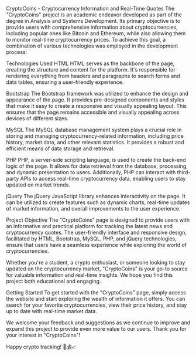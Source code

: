 CryptoCoins - Cryptocurrency Information and Real-Time Quotes
The "CryptoCoins" project is an academic endeavor developed as part of the degree in Analysis and Systems Development. Its primary objective is to provide users with comprehensive information about cryptocurrencies, including popular ones like Bitcoin and Ethereum, while also allowing them to monitor real-time cryptocurrency prices. To achieve this goal, a combination of various technologies was employed in the development process:

Technologies Used
HTML
HTML serves as the backbone of the page, creating the structure and content for the platform. It's responsible for rendering everything from headers and paragraphs to search forms and data tables, ensuring a user-friendly experience.

Bootstrap
The Bootstrap framework was utilized to enhance the design and appearance of the page. It provides pre-designed components and styles that make it easy to create a responsive and visually appealing layout. This ensures that the page remains accessible and visually appealing across devices of different sizes.

MySQL
The MySQL database management system plays a crucial role in storing and managing cryptocurrency-related information, including price history, market data, and other relevant statistics. It provides a robust and efficient means of data storage and retrieval.

PHP
PHP, a server-side scripting language, is used to create the back-end logic of the page. It allows for data retrieval from the database, processing, and dynamic presentation to users. Additionally, PHP can interact with third-party APIs to access real-time cryptocurrency data, enabling users to stay updated on market trends.

jQuery
The jQuery JavaScript library enhances interactivity on the page. It can be utilized to create features such as dynamic charts, real-time updates of market information, and overall improvements to the user experience.

Project Objective
The "CryptoCoins" page is designed to provide users with an informative and practical platform for tracking the latest news and cryptocurrency quotes. The user-friendly interface and responsive design, facilitated by HTML, Bootstrap, MySQL, PHP, and jQuery technologies, ensure that users have a seamless experience while exploring the world of cryptocurrencies.

Whether you're a student, a crypto enthusiast, or someone looking to stay updated on the cryptocurrency market, "CryptoCoins" is your go-to source for valuable information and real-time insights. We hope you find this project both educational and engaging.

Getting Started
To get started with the "CryptoCoins" page, simply access the website and start exploring the wealth of information it offers. You can search for your favorite cryptocurrencies, view their price history, and stay up to date with real-time market data.

We welcome your feedback and suggestions as we continue to improve and expand this project to provide even more value to our users. Thank you for your interest in "CryptoCoins"!

Happy crypto tracking! 🚀💰📈
